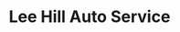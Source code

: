 ---
title: "Lee Hill Auto Service"
url: /fredericksburg/lee-hill-auto-service/
shop: Autowerkstatt
---